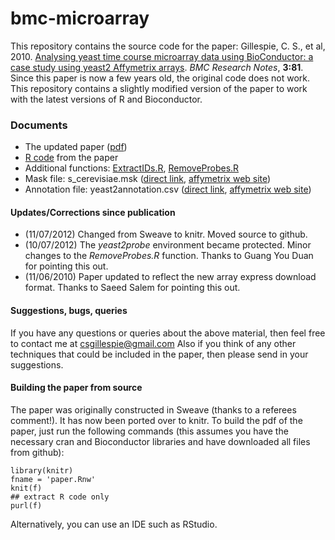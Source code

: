 bmc-microarray
==============

This repository contains the source code for the paper: Gillespie, C. S., et al, 2010. [Analysing yeast time course microarray data using BioConductor: a case study using yeast2 Affymetrix arrays](http://www.biomedcentral.com/1756-0500/3/81). *BMC Research Notes*, **3:81**. Since this paper is now a few years old, the original code does not work. This repository contains a slightly modified version of the paper to work with the latest versions of R and Bioconductor. 

### Documents

 * The updated paper ([pdf](https://github.com/csgillespie/bmc-microarray/raw/master/paper.pdf))
 * [R code](https://github.com/csgillespie/bmc-microarray/raw/master/paper.R) from the paper
 * Additional functions: [ExtractIDs.R](https://github.com/csgillespie/bmc-microarray/raw/master/ExtractIDs.R), [RemoveProbes.R](https://github.com/csgillespie/bmc-microarray/raw/master/RemoveProbes.R)
 * Mask file: s_cerevisiae.msk ([direct link](https://github.com/csgillespie/bmc-microarray/raw/master/s_cerevisiae.msk), [affymetrix web site](http://www.affymetrix.com/Auth/support/downloads/mask_files/s_cerevisiae.zip))
 * Annotation file: yeast2annotation.csv ([direct link](https://github.com/csgillespie/bmc-microarray/raw/master/yeast2annotation.csv), [affymetrix web site](http://www.affymetrix.com/Auth/analysis/downloads/na24/ivt/Yeast_2.na24.annot.csv.zip))
 

#### Updates/Corrections since publication

  * (11/07/2012) Changed from Sweave to knitr. Moved source to github.
  * (10/07/2012) The *yeast2probe* environment became protected. Minor changes to the *RemoveProbes.R* function. Thanks to Guang You Duan for pointing this out.
  * (11/06/2010) Paper updated to reflect the new array express download format. Thanks to Saeed Salem for pointing this out.

#### Suggestions, bugs, queries

If you have any questions or queries about the above material, then feel free to contact me at csgillespie@gmail.com Also if you think of any other techniques that could be included in the paper, then please send in your suggestions.

#### Building the paper from source

The paper was originally constructed in Sweave (thanks to a referees comment!). It has now been ported over to knitr. To build the pdf of the paper, just run the following commands (this assumes you have the necessary cran and Bioconductor libraries and have downloaded all files from github):

```{r}
library(knitr)
fname = 'paper.Rnw'
knit(f)
## extract R code only
purl(f)
```

Alternatively, you can use an IDE such as RStudio.

